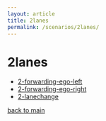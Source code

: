 ```yaml
---
layout: article
title: 2lanes
permalink: /scenarios/2lanes/
---
```

# 2lanes

- [2-forwarding-ego-left](\scenarios\2lanes\2-forwarding-ego-left)
- [2-forwarding-ego-right](\scenarios\2lanes\2-forwarding-ego-right)
- [2-lanechange](\scenarios\2lanes\2-lanechange)

[back to main](/)
